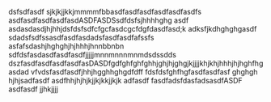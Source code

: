 dsfsdfasdf sjkjkjjkkjmmmmfbbasdfasdfasdfasdfasdfasdfs
asdfasdfasdfasdfasdASDFASDSsdfdsfsjhhhhghg
asdf asdasdasdjhjhhjdsfdsfsdfcfgcfasdcgcfdgfdasdfasd;k adksfjkdhghghgasdf
sdadsfsdfssasdfasdfasdadsfasdfasdfafssfs
asfafsdashjhghghjhjhhhjhnnbbnbn
sdfdsfasdasdfasdfasdfjjjjjmnnmnnnmnmdsdssdds
dszfasdfasdfasdfasdfasDASDfgdfghfghfghhjghjhjghgjkjjjjkhjkhjhhhjhjhghfhgasdad
vfvdsfasdfasdfjhhjhgghhghgdfdff
fdsfdsfghfhgfasdfasdfasf
ghghgh
hjhjsadfasdf
asdfhhjhjhjkjjkjkkjjkjk
adfasdf
fasdfadsfdasfadsasdfASDF
asdfasdf
jjhkjjjj
